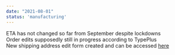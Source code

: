 ```yaml
---
date: "2021-08-01"
status: 'manufacturing'
---
```


ETA has not changed so far from September despite lockdowns  
Order edits supposedly still in progress according to TypePlus  
New shipping address edit form created and can be accessed [here](https://forms.gle/AKhy2U8uUx5jK5ju5)